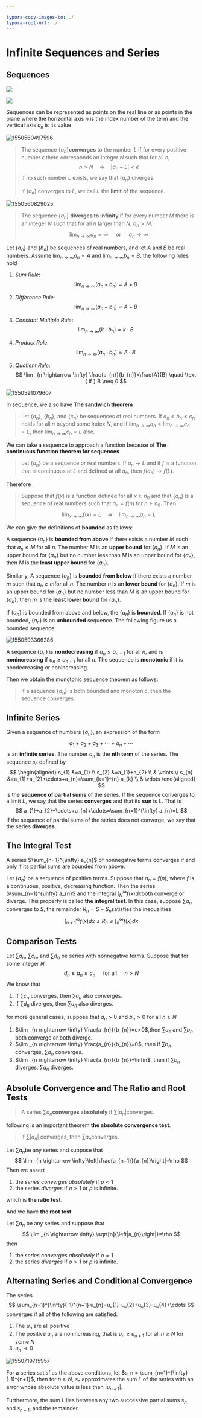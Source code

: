 ```yaml
---

typora-copy-images-to: ./
typora-root-url: ./
---
```


# Infinite Sequences and Series

## Sequences

![](1.svg)

![](2.svg)

Sequences can be represented as points on the real line or as points in the plane where the horizontal axis $n$ is the index number of the term and the vertical axis $a_n$ is its value

![1550560497596](1550560497596.png)

> The sequence $\{a_n\}​$ **converges** to the number $L​$ if for every positive number $\epsilon​$ there corresponds an integer $N​$ such that for all $n​$,
> $$
> n>N \quad \Rightarrow \quad\left|a_{n}-L\right|<\epsilon
> $$
> If no such number $L$ exists, we say that $\{a_n\}$ diverges.
>
> If $\{a_n\}$ converges to $L$, we call $L$ the **limit** of the sequence.

![1550560829025](1550560829025.png)

> The sequence $\{a_n\}$ **diverges to infinity** if for every number $M$ there is an integer $N$ such that for all $n$ larger than $N$, $a_{n}>M$. 
> $$
> \lim _{n \rightarrow \infty} a_{n}=\infty \quad \text { or } \quad a_{n} \rightarrow \infty
> $$

Let $\{a_n\}$ and $\{b_n\}$ be sequences  of real numbers, and let $A$ and $B$ be real numbers. Assume $\lim _{n \rightarrow \infty} a_{n}=A$ and $\lim _{n \rightarrow \infty} b_{n}=B$, the following rules hold

1. *Sum Rule*:
   $$
   \lim _{n \rightarrow \infty}\left(a_{n}+b_{n}\right)=A+B
   $$

2. *Difference Rule*:
   $$
   \lim _{n \rightarrow \infty}\left(a_{n}-b_{n}\right)=A-B
   $$

3. *Constant Multiple Rule*:
   $$
   \lim _{n \rightarrow \infty}\left(k \cdot b_{n}\right)=k \cdot B
   $$

4. *Product Rule*:
   $$
   \lim _{n \rightarrow \infty}\left(a_{n} \cdot b_{n}\right)=A \cdot B
   $$

5. *Quotient Rule*:
   $$
   \lim _{n \rightarrow \infty} \frac{a_{n}}{b_{n}}=\frac{A}{B} \quad \text { if } B \neq 0
   $$

![1550591079607](/1550591079607.png)

In sequence, we also have **The sandwich theorem**

> Let $\{a_n\}$, $\{b_n\}$, and $\{c_n\}$ be sequences of real numbers. If $a_{n} \leq b_{n} \leq c_{n}$ holds for all $n$ beyond some index $N$, and if $\lim _{n \rightarrow \infty} a_{n}=\lim _{n \rightarrow \infty} c_{n}=L$, then $\lim _{n \rightarrow \infty} c_{n}=L$ also.

We can take a sequence to approach a function because of **The continuous function theorem for sequences**

> Let $\{a_n\}$ be a sequence or real numbers. If $a_{n} \rightarrow L$ and if $f$ is a function that is continuous at $L$ and defined at all $a_n$, then $f\left(a_{n}\right) \rightarrow f(L)$.

Therefore

> Suppose that $f(x)$ is a function defined for all $x \geq n_{0}$ and that $\{a_n\}$ is a sequence of real numbers such that $a_n=f(n)$ for $n \geq n_{0}$. Then
> $$
> \lim _{x \rightarrow \infty} f(x)=L \quad \Rightarrow \quad \lim _{n \rightarrow \infty} a_{n}=L
> $$

We can give the definitions of **bounded** as follows:

A sequence $\{a_n\}$ is **bounded from above** if there exists a number $M$ such that $a_n \leq M$ for all $n$. The number $M$ is an **upper bound** for $\{a_n\}$. If $M$ is an upper bound for $\{a_n\}$ but no number less than $M$ is an upper bound for $\{a_n\}$, then $M$ is the **least upper bound** for  $\{a_n\}$.

Similarly, A sequence $\{a_n\}​$ is **bounded from below** if there exists a number $m​$ such that $a_n \geq m​$ for all $n​$. The number $n​$ is an **lower bound** for $\{a_n\}​$. If $m​$ is an upper bound for $\{a_n\}​$ but no number less than $M​$ is an upper bound for $\{a_n\}​$, then $m​$ is the **least lower bound** for  $\{a_n\}​$.

If $\{a_n\}$ is bounded from above and below, the $\{a_n\}$ is **bounded**. If $\{a_n\}$ is not bounded, $\{a_n\}$ is an **unbounded** sequence. The following figure us a bounded sequence.

![1550593366286](/1550593366286.png)

 A sequence $\{a_n\}$ is **nondecreasing** if $a_{n} \leq a_{n+1}$ for all $n$, and is **nonincreasing** if $a_{n} \geq a_{n+1}$ for all $n$. The sequence is **monotonic** if it is nondecreasing or nonincreasing. 

Then we obtain the monotonic sequence theorem as follows:

> If a sequence $\{a_n\}​$ is both bounded and monotonic, then the sequence converges.

## Infinite Series

Given a sequence of numbers $\{a_n\}​$, an expression of the form
$$
a_{1}+a_{2}+a_{3}+\cdots+a_{n}+\cdots
$$
is an **infinite series**. The number $a_n$ is the **nth term** of the series. The sequence ${s_n}$ defined by
$$
\begin{aligned} s_{1} &=a_{1} \\ s_{2} &=a_{1}+a_{2} \\ & \vdots \\ s_{n} &=a_{1}+a_{2}+\cdots+a_{n}=\sum_{k=1}^{n} a_{k} \\ & \vdots \end{aligned}
$$
is the **sequence of partial sums** of the series. If the sequence converges to a limit $L​$, we say that the series **converges** and that its **sun** is $L​$. That is 
$$
a_{1}+a_{2}+\cdots+a_{n}+\cdots=\sum_{n=1}^{\infty} a_{n}=L
$$
If the sequence of partial sums of the series does not converge, we say that the series **diverges**.

## The Integral Test

A series $\sum_{n=1}^{\infty} a_{n}​$ of nonnegative terms converges if and only if its partial sums are bounded from above.

Let $\{a_n\}​$ be a sequence of positive terms. Suppose that $a_n=f(n)​$, where $f​$ is a continuous, positive, decreasing function. Then the series $\sum_{n=1}^{\infty} a_{n}​$ and the integral $\int_{N}^{\infty} f(x) d x​$ both converge or diverge. This property is called **the integral test**. In this case, suppose $\sum{a_n}​$ converges to $S​$, the remainder $R_n=S-S_n​$ satisfies the inequalities
$$
\int_{n+1}^{\infty} f(x) d x \leq R_{n} \leq \int_{n}^{\infty} f(x) d x
$$

## Comparison Tests

Let $\sum{a_n}​$, $\sum{c_n}​$, and $\sum{d_n}​$ be series with nonnegative terms. Suppose that for some integer $N​$
$$
d_{n} \leq a_{n} \leq c_{n} \quad \text { for all } \quad n>N
$$
We know that

1. If $\sum{c_n}$ converges, then $\sum{a_n}$ also converges.
2. If $\sum{d_n}$ diverges, then $\sum{a_n}$ also diverges.

for more general cases, suppose that $a_n>0$ and $b_n>0$ for all $n\geq N$

1. $\lim _{n \rightarrow \infty} \frac{a_{n}}{b_{n}}=c>0​$,then $\sum{a_n}​$ and $\sum{b_n}​$ both converge or both diverge.
2. $\lim _{n \rightarrow \infty} \frac{a_{n}}{b_{n}}=0$, then if $\sum b_n$ converges, $\sum a_n$ converges.
3. $\lim _{n \rightarrow \infty} \frac{a_{n}}{b_{n}}=\infin$, then if $\sum b_n$ diverges, $\sum a_n$ diverges.

## Absolute Convergence and The Ratio and Root Tests

> A series $\sum {a_n}​$ **converges absolutely** if $\sum\left|a_{n}\right|​$ converges.

following is an important theorem **the absolute convergence test**.

> If $\sum\left|a_{n}\right|​$ converges, then $\sum {a_n}​$ converges.

Let $\sum {a_n}​$ be any series and suppose that 
$$
\lim _{n \rightarrow \infty}\left|\frac{a_{n+1}}{a_{n}}\right|=\rho
$$
Then we assert

1. the *series converges absolutely* if $\rho <1$
2. the series *diverges* if $\rho>1​$ or $\rho​$ is infinite.

which is **the ratio test**.

And we have **the root test**:

Let $\sum {a_n}$ be any series and suppose that 
$$
\lim _{n \rightarrow \infty} \sqrt[n]{\left|a_{n}\right|}=\rho
$$
then

1. the *series converges absolutely* if $\rho =1$
2. the series *diverges* if $\rho>1​$ or $\rho​$ is infinite.

## Alternating Series and Conditional Convergence

The series
$$
\sum_{n=1}^{\infty}(-1)^{n+1} u_{n}=u_{1}-u_{2}+u_{3}-u_{4}+\cdots
$$
converges if all of the following are satisfied:

1. The $u_n$ are all positive
2. The positive $u_n$ are nonincreasing, that is $u_n \geq u_{n+1}$ for all $n \geq N$ for some $N$
3. $u_{n} \rightarrow 0$

![1550719715957](/1550719715957.png)

For a series satisfies the above conditions, let $s_n = \sum_{n=1}^{\infty}(-1)^{n+1}$, then for $n \geq N$, $s_n$ approximates the sum $L$ of the series with an error whose absolute value is less than $|u_{n+1}|​$.

Furthermore, the sum $L$ lies between any two successive partial sums $s_n$ and $s_{n+1}$, and the remainder.

